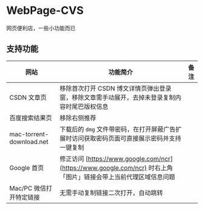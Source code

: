 # WebPage-CVS

网页便利店，一些小功能而已



## 支持功能

| 网站                     | 功能简介                                                     | 备注 |
| ------------------------ | ------------------------------------------------------------ | ---- |
| CSDN 文章页              | 移除首次打开 CSDN 博文详情页弹出登录窗，移除文章需手动展开，去掉未登录复制内容时尾巴版权信息 |      |
| 百度搜索结果页           | 移除右侧推荐                                                 |      |
| mac-torrent-download.net | 下载后的 `dmg` 文件带密码，在打开屏蔽广告扩展时访问获取密码页面可直接展示密码并支持一键复制 |      |
| Google 首页              | 修正访问 [https://www.google.com/ncr](https://www.google.com/ncr) 时右上角「图片」链接会带上当前代理区域信息问题 |      |
| Mac/PC 微信打开特定链接 | 无需手动复制链接二次打开，自动跳转 ||
